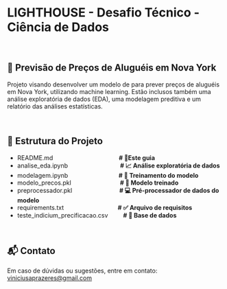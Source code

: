 # LIGHTHOUSE - Desafio Técnico - Ciência de Dados

</br> 

## 🗽 Previsão de Preços de Aluguéis em Nova York

Projeto visando desenvolver um modelo de para prever preços de aluguéis em Nova York, utilizando machine learning. Estão inclusos também uma análise exploratória de dados (EDA), uma modelagem preditiva e um relatório das análises estatísticas.

</br>

## 📂 Estrutura do Projeto

- README.md &nbsp; &nbsp; &nbsp; &nbsp; &nbsp; &nbsp; &nbsp; &nbsp; &nbsp; &nbsp; &nbsp; &nbsp; &nbsp; &nbsp; &nbsp; &nbsp; &nbsp; &nbsp; &nbsp; **# 📖Este guia**
- analise_eda.ipynb &nbsp; &nbsp; &nbsp; &nbsp; &nbsp; &nbsp; &nbsp; &nbsp; &nbsp; &nbsp; &nbsp; &nbsp; &nbsp; &nbsp; &nbsp; **# 📈 Análise exploratória de dados**
- modelagem.ipynb &nbsp; &nbsp; &nbsp; &nbsp; &nbsp; &nbsp; &nbsp; &nbsp; &nbsp; &nbsp; &nbsp; &nbsp; &nbsp; &nbsp; &nbsp;**# 🔧 Treinamento do modelo**
- modelo_precos.pkl &nbsp; &nbsp; &nbsp; &nbsp; &nbsp; &nbsp; &nbsp; &nbsp; &nbsp; &nbsp; &nbsp; &nbsp; &nbsp; &nbsp; **# 🤖 Modelo treinado**
- preprocessador.pkl &nbsp; &nbsp; &nbsp; &nbsp; &nbsp; &nbsp; &nbsp; &nbsp; &nbsp; &nbsp; &nbsp; &nbsp; &nbsp; &nbsp;**# 💻 Pré-processador de dados do modelo**
- requirements.txt  &nbsp; &nbsp; &nbsp; &nbsp; &nbsp; &nbsp; &nbsp; &nbsp; &nbsp; &nbsp; &nbsp; &nbsp; &nbsp; &nbsp; &nbsp; &nbsp;**# ✅ Arquivo de requisitos**
- teste_indicium_precificacao.csv &nbsp; &nbsp; &nbsp;&nbsp;&nbsp; **# 🎲 Base de dados**

</br>

## 📬 Contato
Em caso de dúvidas ou sugestões, entre em contato: viniciusaprazeres@gmail.com
